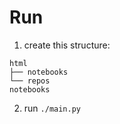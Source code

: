 # Run

1. create this structure:

```
html
├── notebooks
└── repos
notebooks
```
2. run ``./main.py``